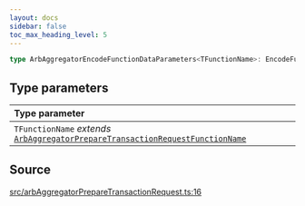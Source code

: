 ```yaml
---
layout: docs
sidebar: false
toc_max_heading_level: 5
---
```


```ts
type ArbAggregatorEncodeFunctionDataParameters<TFunctionName>: EncodeFunctionDataParameters<ArbAggregatorAbi, TFunctionName>;
```

## Type parameters

| Type parameter                                                                                                                          |
| :-------------------------------------------------------------------------------------------------------------------------------------- |
| `TFunctionName` _extends_ [`ArbAggregatorPrepareTransactionRequestFunctionName`](ArbAggregatorPrepareTransactionRequestFunctionName.md) |

## Source

[src/arbAggregatorPrepareTransactionRequest.ts:16](https://github.com/OffchainLabs/arbitrum-orbit-sdk/blob/9d5595a042e42f7d6b9af10a84816c98ea30f330/src/arbAggregatorPrepareTransactionRequest.ts#L16)
